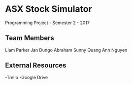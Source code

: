# ASX Stock Simulator
Programming Project - Semester 2 - 2017

## Team Members
Liam Parker
Jan Dungo
Abraham Sunny
Quang Anh Nguyen

## External Resources
-<a url="https://trello.com/b/5SzPCr0z/capstone-project">Trello</a>
-<a url="https://drive.google.com/drive/u/0/folders/0B34lNjaNnQS_MjE3TndoV2VaczA">Google Drive</a>

